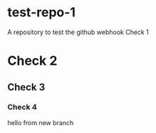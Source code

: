 # test-repo-1
A repository to test the github webhook
Check 1

# Check 2

## Check 3

### Check 4

hello from new branch
